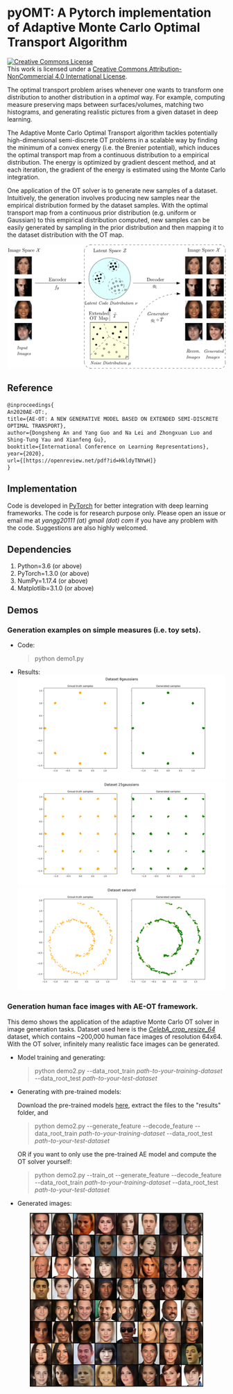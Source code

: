 # pyOMT: A Pytorch implementation of Adaptive Monte Carlo Optimal Transport Algorithm

<a rel="license" href="http://creativecommons.org/licenses/by-nc/4.0/"><img alt="Creative Commons License" style="border-width:0" src="https://i.creativecommons.org/l/by-nc/4.0/80x15.png" /></a><br />This work is licensed under a <a rel="license" href="http://creativecommons.org/licenses/by-nc/4.0/">Creative Commons Attribution-NonCommercial 4.0 International License</a>.

The optimal transport problem arises whenever one wants to transform one distribution to another distribution in a *optimal* way. For example, computing measure preserving maps between surfaces/volumes, matching two histograms, and generating realistic pictures from a given dataset in deep learning. 

The Adaptive Monte Carlo Optimal Transport algorithm tackles potentially high-dimensional semi-discrete OT problems in a scalable way by finding the minimum of a convex energy (i.e. the Brenier potential), which induces the optimal transport map from a continuous distribution to a empirical distribution. The energy is optimized by gradient descent method, and at each iteration, the gradient of the energy is estimated using the Monte Carlo integration. 

One application of the OT solver is to generate new samples of a dataset. Intuitively, the generation involves producing new samples near the empirical distribution formed by the dataset samples. With the optimal transport map from a continuous prior distribution (e.g. uniform or Gaussian) to this empirical distribution computed, new samples can be easily generated by sampling in the prior distribution and then mapping it to the dataset distribution with the OT map.

![AEOT](./figures/AE-OT.png)

## Reference
    @inproceedings{
    An2020AE-OT:,
    title={AE-OT: A NEW GENERATIVE MODEL BASED ON EXTENDED SEMI-DISCRETE OPTIMAL TRANSPORT},
    author={Dongsheng An and Yang Guo and Na Lei and Zhongxuan Luo and Shing-Tung Yau and Xianfeng Gu},
    booktitle={International Conference on Learning Representations},
    year={2020},
    url={[https://openreview.net/pdf?id=HkldyTNYwH]}
    }

## Implementation
Code is developed in [PyTorch](https://pytorch.org/) for better integration with deep learning frameworks. The code is for research purpose only. Please open an issue or email me at *yangg20111 (at) gmail (dot) com* if you have any problem with the code. Suggestions are also highly welcomed. 

## Dependencies
1. Python=3.6 (or above)
2. PyTorch=1.3.0 (or above)
3. NumPy=1.17.4 (or above)
4. Matplotlib=3.1.0 (or above)

## Demos
### Generation examples on simple measures (i.e. toy sets).
* Code:
  > python demo1.py
 
* Results:
 ![8Gaussians](./figures/8gaussians.png)
 ![25Gaussians](./figures/25gaussians.png)
 ![SwissRoll](./figures/swissroll.png)

### Generation human face images with AE-OT framework.
  This demo shows the application of the adaptive Monte Carlo OT solver in image generation tasks. Dataset used here is the [*CelebA_crop_resize_64*](http://mmlab.ie.cuhk.edu.hk/projects/CelebA.html) dataset, which contains ~200,000 human face images of resolution 64x64. With the OT solver, infinitely many realistic face images can be generated. 

* Model training and generating:
  > python demo2.py --data_root_train *path-to-your-training-dataset* --data_root_test *path-to-your-test-dataset*

* Generating with pre-trained models:
  
  Download the pre-trained models [here](https://drive.google.com/open?id=1gi9LmF83s3jGEPVPmo1KswFhB0wKv4Ke), extract the files to the "results" folder, and

  > python demo2.py --generate_feature --decode_feature --data_root_train *path-to-your-training-dataset* --data_root_test *path-to-your-test-dataset*

  OR if you want to only use the pre-trained AE model and compute the OT solver yourself:
  > python demo2.py --train_ot --generate_feature --decode_feature --data_root_train *path-to-your-training-dataset* --data_root_test *path-to-your-test-dataset*

* Generated images:
<p align="center">
<img width="400" height="400" src="./figures/gen_img_celeba.png">
</p>
